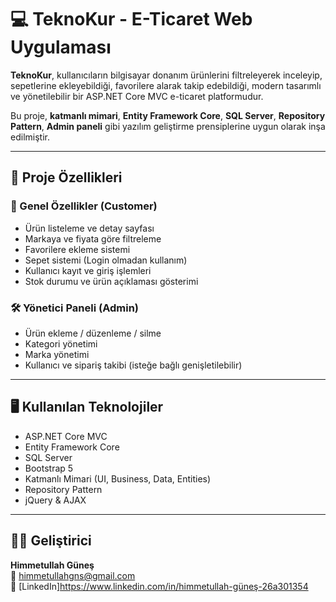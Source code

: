 # 💻 TeknoKur - E-Ticaret Web Uygulaması

**TeknoKur**, kullanıcıların bilgisayar donanım ürünlerini filtreleyerek inceleyip, sepetlerine ekleyebildiği, favorilere alarak takip edebildiği, modern tasarımlı ve yönetilebilir bir ASP.NET Core MVC e-ticaret platformudur.

Bu proje, **katmanlı mimari**, **Entity Framework Core**, **SQL Server**, **Repository Pattern**, **Admin paneli** gibi yazılım geliştirme prensiplerine uygun olarak inşa edilmiştir.

---

## 🚀 Proje Özellikleri

### 🎯 Genel Özellikler (Customer)
- Ürün listeleme ve detay sayfası
- Markaya ve fiyata göre filtreleme
- Favorilere ekleme sistemi
- Sepet sistemi (Login olmadan kullanım)
- Kullanıcı kayıt ve giriş işlemleri
- Stok durumu ve ürün açıklaması gösterimi

### 🛠️ Yönetici Paneli (Admin)
- Ürün ekleme / düzenleme / silme
- Kategori yönetimi
- Marka yönetimi
- Kullanıcı ve sipariş takibi (isteğe bağlı genişletilebilir)

---

## 🖥️ Kullanılan Teknolojiler

- ASP.NET Core MVC
- Entity Framework Core
- SQL Server
- Bootstrap 5
- Katmanlı Mimari (UI, Business, Data, Entities)
- Repository Pattern
- jQuery & AJAX

---

## 🧑‍💻 Geliştirici

**Himmetullah Güneş**  
📩 himmetullahgns@gmail.com  
🔗 [LinkedIn]https://www.linkedin.com/in/himmetullah-güneş-26a301354

